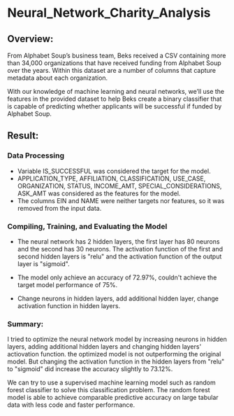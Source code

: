 # Neural_Network_Charity_Analysis

## Overview:
From Alphabet Soup’s business team, Beks received a CSV containing more than 34,000 organizations that have received funding from Alphabet Soup over the years. Within this dataset are a number of columns that capture metadata about each organization.

With our knowledge of machine learning and neural networks, we’ll use the features in the provided dataset to help Beks create a binary classifier that is capable of predicting whether applicants will be successful if funded by Alphabet Soup.


## Result:

### Data Processing
- Variable IS_SUCCESSFUL was considered the target for the model.
- APPLICATION_TYPE, AFFILIATION, CLASSIFICATION, USE_CASE, ORGANIZATION, STATUS, INCOME_AMT, SPECIAL_CONSIDERATIONS, ASK_AMT was considered as the features for the model.
- The columns EIN and NAME were neither targets nor features, so it was removed from the input data.

### Compiling, Training, and Evaluating the Model
- The neural network has 2 hidden layers, the first layer has 80 neurons and the second has 30 neurons. The activation function of the first and second hidden layers is "relu" and the activation function of the output layer is "sigmoid".

- The model only achieve an accuracy of 72.97%, couldn't achieve the target model performance of 75%.

- Change neurons in hidden layers, add additional hidden layer, change activation function in hidden layers.

### Summary:
I tried to optimize the neural network model by increasing neurons in hidden layers, adding additional hidden layers and changing hidden layers' actiovation function.
the optimized model is not outperforming the original model. But changing the activation function in the hidden layers from "relu" to "sigmoid" did increase the accuracy slightly to 73.12%.

We can try to use a supervised machine learning model such as random forest classifier to solve this classification problem. The random forest model is able to achieve comparable predictive accuracy on large tabular data with less code and faster performance.
